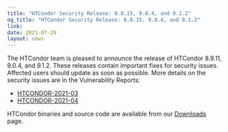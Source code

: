 ```yaml
---
title: "HTCondor Security Release: 8.8.15, 9.0.4, and 9.1.2"
og_title: "HTCondor Security Release: 8.8.15, 9.0.4, and 9.1.2"
link: 
date: 2021-07-29
layout: news
---
```


The HTCondor team is pleased to announce the release of HTCondor 8.9.11, 9.0.4, and 9.1.2.  These releases contain important fixes for security issues. Affected users should update as soon as possible.  More details on the security issues are in the Vulnerability Reports: 
<ul> 
<li> 
<a href="http://htcondor.org/security/vulnerabilities/HTCONDOR-2021-0003.html">HTCONDOR-2021-03</a> 
</li>
<li> 
<a href="http://htcondor.org/security/vulnerabilities/HTCONDOR-2021-0004.html">HTCONDOR-2021-04</a> 
</li>
</ul>  HTCondor binaries and source code are available from our <a href="http://htcondor.org/downloads/">Downloads</a> 
page. 
